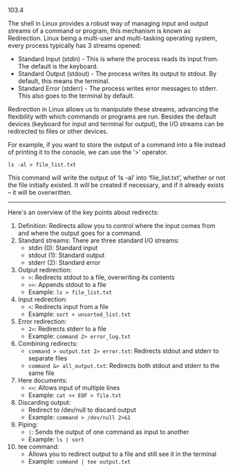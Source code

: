 103.4

The shell in Linux provides a robust way of managing input and output streams of a command or program, this mechanism is known as Redirection. Linux being a multi-user and multi-tasking operating system, every process typically has 3 streams opened:

- Standard Input (stdin) - This is where the process reads its input from. The default is the keyboard.
- Standard Output (stdout) - The process writes its output to stdout. By default, this means the terminal.
- Standard Error (stderr) - The process writes error messages to stderr. This also goes to the terminal by default.

Redirection in Linux allows us to manipulate these streams, advancing the flexibility with which commands or programs are run. Besides the default devices (keyboard for input and terminal for output), the I/O streams can be redirected to files or other devices.

For example, if you want to store the output of a command into a file instead of printing it to the console, we can use the ’>’ operator.

```
ls -al > file_list.txt
```

This command will write the output of ‘ls -al’ into ‘file_list.txt’, whether or not the file initially existed. It will be created if necessary, and if it already exists – it will be overwritten.

---

Here's an overview of the key points about redirects:

1. Definition: Redirects allow you to control where the input comes from and where the output goes for a command.
2. Standard streams: There are three standard I/O streams:
    - stdin (0): Standard input
    - stdout (1): Standard output
    - stderr (2): Standard error
3. Output redirection:
    - `>`: Redirects stdout to a file, overwriting its contents
    - `>>`: Appends stdout to a file
    - Example: `ls > file_list.txt`
4. Input redirection:
    - `<`: Redirects input from a file
    - Example: `sort < unsorted_list.txt`
5. Error redirection:
    - `2>`: Redirects stderr to a file
    - Example: `command 2> error_log.txt`
6. Combining redirects:
    - `command > output.txt 2> error.txt`: Redirects stdout and stderr to separate files
    - `command &> all_output.txt`: Redirects both stdout and stderr to the same file
7. Here documents:
    - `<<`: Allows input of multiple lines
    - Example: `cat << EOF > file.txt`
8. Discarding output:
    - Redirect to /dev/null to discard output
    - Example: `command > /dev/null 2>&1`
9. Piping:
    - `|`: Sends the output of one command as input to another
    - Example: `ls | sort`
10. tee command:
    - Allows you to redirect output to a file and still see it in the terminal
    - Example: `command | tee output.txt`
